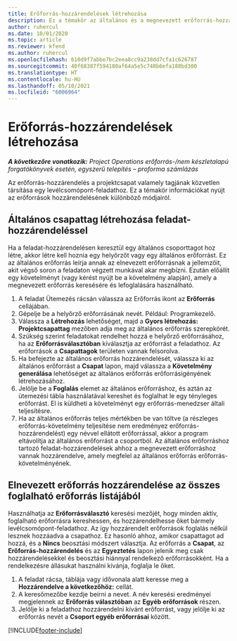 ```yaml
---
title: Erőforrás-hozzárendelések létrehozása
description: Ez a témakör az általános és a megnevezett erőforrás-hozzárendelések létrehozásával kapcsolatban tartalmaz tájékoztatást.
author: ruhercul
ms.date: 10/01/2020
ms.topic: article
ms.reviewer: kfend
ms.author: ruhercul
ms.openlocfilehash: 610d9f7abbe7bc2eea8cc9a238dd7cfa1c626787
ms.sourcegitcommit: 40f68387f594180af64a5e5c748b6efa188bd300
ms.translationtype: HT
ms.contentlocale: hu-HU
ms.lasthandoff: 05/10/2021
ms.locfileid: "6006964"
---
```

# <a name="create-resource-assignments"></a>Erőforrás-hozzárendelések létrehozása

_**A következőre vonatkozik:** Project Operations erőforrás-/nem készletalapú forgatókönyvek esetén, egyszerű telepítés – proforma számlázás_


Az erőforrás-hozzárendelés a projektcsapat valamely tagjának közvetlen társítása egy levélcsomópont-feladathoz. Ez a témakör információkat nyújt az erőforrások hozzárendelésének különböző módjairól.

## <a name="create-a-generic-team-member-through-task-assignment"></a>Általános csapattag létrehozása feladat-hozzárendeléssel


Ha a feladat-hozzárendelésen keresztül egy általános csoporttagot hoz létre, akkor létre kell hoznia egy helyőrzőt vagy egy általános erőforrást. Ez az általános erőforrás leírja annak az elnevezett erőforrásnak a jellemzőit, akit végső soron a feladaton végzett munkával akar megbízni. Ezután előállít egy követelményt (vagy kérést nyújt be a követelmény alapján), amely a megnevezett erőforrás keresésére és lefoglalására használható.

1. A feladat Ütemezés rácsán válassza az Erőforrás ikont az **Erőforrás** cellájában.
2. Gépelje be a helyőrző erőforrásának nevét. Például: Programkezelő.
3. Válassza a **Létrehozás** lehetőséget, majd a **Gyors létrehozás: Projektcsapattag** mezőben adja meg az általános erőforrás szerepkörét.
4. Szükség szerint feladatokat rendelhet hozzá e helyőrző erőforrásához, ha az **Erőforrásválasztóban** kiválasztja az erőforrást a feladathoz. Az erőforrások a **Csapattagok** területen vannak felsorolva.
5. Ha befejezte az általános erőforrás hozzárendelését, válassza ki az általános erőforrást a **Csapat** lapon, majd válassza a **Követelmény generálása** lehetőséget az általános erőforrás erőforrásigényének létrehozásához.
6. Jelölje be a **Foglalás** elemet az általános erőforráshoz, és aztán az ütemezési tábla használatával kereshet és foglalhat le egy tényleges erőforrást. El is küldheti a követelményt egy erőforrás-menedzser általi teljesítésre.
7. Ha az általános erőforrás teljes mértékben be van töltve (a részleges erőforrás-követelmény teljesítése nem eredményez erőforrás-hozzárendelést) egy névvel ellátott erőforrással, akkor a program eltávolítja az általános erőforrást a csoportból. Az általános erőforráshoz tartozó feladat-hozzárendelések ahhoz a megnevezett erőforráshoz vannak hozzárendelve, amely megfelel az általános erőforrás erőforrás-követelményének.

## <a name="assign-a-named-resource-from-the-list-of-all-bookable-resources"></a>Elnevezett erőforrás hozzárendelése az összes foglalható erőforrás listájából

Használhatja az **Erőforrásválasztó** keresési mezőjét, hogy minden aktív, foglalható erőforrásra kereshessen, és hozzárendelhesse őket bármely levélcsomópont-feladathoz. Az így hozzárendelt erőforrások foglalás nélkül lesznek hozzáadva a csapathoz. Ez hasonló ahhoz, amikor csapattagot ad hozzá, és a **Nincs** beosztási módszert választja. Az erőforrás a **Csapat**, az **Erőforrás-hozzárendelés** és az **Egyeztetés** lapon jelenik meg csak hozzárendelésekkel és beosztási hiánnyal rendelkező erőforrásokként. Ha a rendelkezésre állásukat használni kívánja, foglalja le őket.

1. A feladat rácsa, táblája vagy idővonala alatt keresse meg a **Hozzárendelve a következőhöz:** cellát.
2. A keresőmezőbe kezdje beírni a nevet. A név keresési eredményei megjelennek az **Erőforrás választóban** az **Egyéb erőforrások** részen.
3. Jelölje ki a feladathoz hozzárendelni kívánt erőforrást, vagy jelölje ki az erőforrás nevét a **Csoport egyéb erőforrásai** között.


[!INCLUDE[footer-include](../includes/footer-banner.md)]